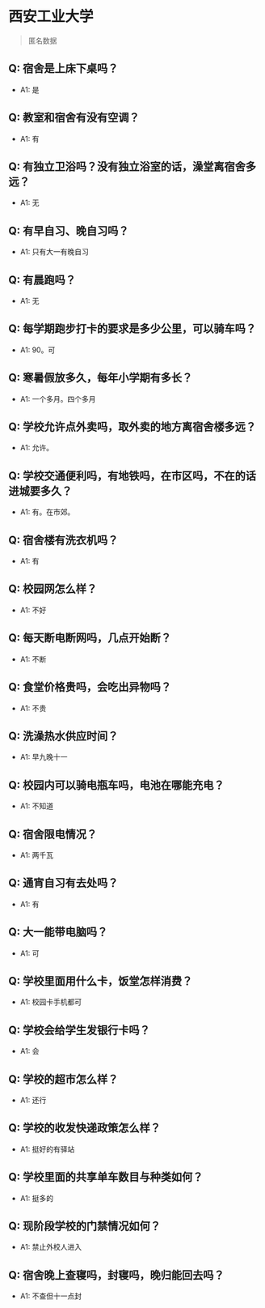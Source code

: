 # 西安工业大学
> 匿名数据
## Q: 宿舍是上床下桌吗？
- A1: 是
## Q: 教室和宿舍有没有空调？
- A1: 有
## Q: 有独立卫浴吗？没有独立浴室的话，澡堂离宿舍多远？
- A1: 无
## Q: 有早自习、晚自习吗？
- A1: 只有大一有晚自习
## Q: 有晨跑吗？
- A1: 无
## Q: 每学期跑步打卡的要求是多少公里，可以骑车吗？
- A1: 90。可
## Q: 寒暑假放多久，每年小学期有多长？
- A1: 一个多月。四个多月
## Q: 学校允许点外卖吗，取外卖的地方离宿舍楼多远？
- A1: 允许。
## Q: 学校交通便利吗，有地铁吗，在市区吗，不在的话进城要多久？
- A1: 有。在市郊。
## Q: 宿舍楼有洗衣机吗？
- A1: 有
## Q: 校园网怎么样？
- A1: 不好
## Q: 每天断电断网吗，几点开始断？
- A1: 不断
## Q: 食堂价格贵吗，会吃出异物吗？
- A1: 不贵
## Q: 洗澡热水供应时间？
- A1: 早九晚十一
## Q: 校园内可以骑电瓶车吗，电池在哪能充电？
- A1: 不知道
## Q: 宿舍限电情况？
- A1: 两千瓦
## Q: 通宵自习有去处吗？
- A1: 有
## Q: 大一能带电脑吗？
- A1: 可
## Q: 学校里面用什么卡，饭堂怎样消费？
- A1: 校园卡手机都可
## Q: 学校会给学生发银行卡吗？
- A1: 会
## Q: 学校的超市怎么样？
- A1: 还行
## Q: 学校的收发快递政策怎么样？
- A1: 挺好的有驿站
## Q: 学校里面的共享单车数目与种类如何？
- A1: 挺多的
## Q: 现阶段学校的门禁情况如何？
- A1: 禁止外校人进入
## Q: 宿舍晚上查寝吗，封寝吗，晚归能回去吗？
- A1: 不查但十一点封